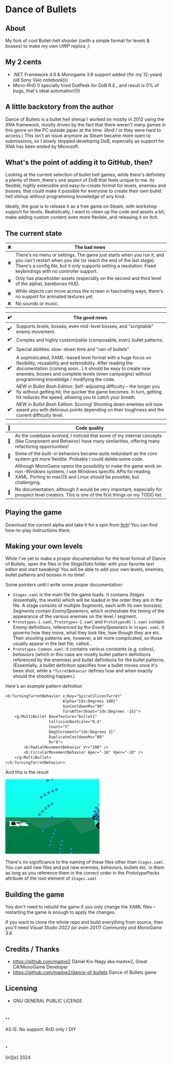 # Dance of Bullets

## About
My fork of cool Bullet-hell shooter ((with a simple format for levels & bosses) to make my own UWP replica ;)

## My 2 cents
- .NET Framework 4.8 & Monogame 3.8 support added (for my 12-yeard old Sony Vaio notebook)))
- Micro-RnD (I specially tried DotPeek for DoB R.E., and result is 0% of bugs, that's ideal automation!)))

## A little backstory from the author

Dance of Bullets is a bullet hell shmup I worked on mostly in 2012 using the XNA framework, mostly driven by the fact that there weren't many games in this genre on the PC outside japan at the time. (And / or they were hard to access.) This isn't an issue anymore as Steam became more open to submissions, so I slowly stopped developing DoB, especially as support for XNA has been ended by Microsoft.

## What's the point of adding it to GitHub, then?

Looking at the current selection of bullet hell games, while there's definitely a plenty of them, there's one aspect of DoB that feels unique to me: its flexible, highly extensible and easy-to-create format for levels, enemies and bosses, that could make it possible for everyone to create their own bullet hell shmup without programming knowledge of any kind.

Ideally, the goal is to release it as a free game on Steam, with workshop support for levels. Realistically, I want to clean up the code and assets a bit, make adding custom content even more flexible, and releasing it on Itch.

## The current state

:x: | The bad news
---|---
:x: | There's no menu or settings. The game just starts when you run it, and you can't restart when you die (or reach the end of the last stage). There's a config file, but it only supports setting a resolution. Fixed keybindings with no controller support.
:x: | Only has placeholder assets (especially on the second and third level of the alpha), barebones HUD.
:x: | While objects can move across the screen in fascinating ways, there's no support for animated textures yet.
:x: | No sounds or music.

:heavy_check_mark: | The good news
---|---
:heavy_check_mark: | Supports levels, bosses, even mid-level bosses, and "scriptable" enemy movement.
:heavy_check_mark: | Complex and highly customizable (composable, even) bullet patterns.
:heavy_check_mark: | Special abilities: slow-down time and "rain of bullets".
:heavy_check_mark: | A sophisticated, XAML-based level format with a huge focus on flexibility, reusability and extensibility. After reading the documentation (coming soon...) it should be easy to create new enemies, bosses and complete levels (even campaigns) without programming knowledge / modifying the code.
:heavy_check_mark: | *NEW in Bullet Bash Edition:* Self-adjusting difficulty – the longer you fly without getting hit, the quicker the game becomes. In turn, getting hit reduces the speed, allowing you to catch your breath.
:heavy_check_mark: | *NEW in Bullet Bash Edition:* Scoring! Shooting down enemies will now award you with delicious points depending on their toughness and the current difficulty level.

:lipstick: | Code quality
---|---
:lipstick: | As the codebase evolved, I noticed that some of my internal concepts (like Component and Behavior) have many similarities, offering many refactoring opportunities!
:lipstick: | Some of the built-in behaviors became quite redundant as the core system got more flexible. Probably I could delete some code.
:lipstick: | Although MonoGame opens the possibility to make the game work on non-Windows systems, I use Windows specific APIs for reading XAML. Porting to macOS and Linux should be possible, but challenging.
:lipstick: | No documentation, although it would be very important, especially for prospect level creators. This is one of the first things on my TODO list.

## Playing the game

Download the current alpha and take it for a spin from [Itch](https://madve2.itch.io/dance-of-bullets)! You can find how-to-play instructions there.

## Making your own levels

While I've yet to make a proper documentation for the level format of Dance of Bullets, open the files in the _StageData_ folder with your favorite text editor and start tweaking! You will be able to add your own levels, enemies, bullet patterns and bosses in no time!

Some pointers until I write some proper documentation:

- `Stages.xaml` is the main file the game loads. It contains _Stages_ (essentially, the levels) which will be loaded in the order they are in the file. A stage consists of multiple _Segments_, each with its own boss(es). Segments contain _EnemySpawners_, which orchestrate the timing of the appearance of the various enemies on the level / segment.
- `Prototypes-1.xaml`, `Prototypes-2.xaml`​  and `PrototypesRC-1.xaml`​ contain _Enemy_ definitions, referenced by the _EnemySpawners_ in `Stages.xaml`. It governs how they move, what they look like, how though they are etc. Their shooting patterns are, however, a bit more complicated, so those usually appear in the last file, called...
- `Prototypes-Common.xaml`: it contains various _constants_ (e.g. colors), _behaviors_ (which in this case are mostly bullet pattern definitions referenced by the enemies) and _bullet_ definitions for the bullet patterns. (Essentially, a bullet definition specifies how a bullet moves once it's been shot, while a `*TurretBehavior` defines how and when exactly should the shooting happen.)

Here's an example pattern definition

```
<b:TurningTurretBehavior x:Key="SpiralSlicesTurret"
                         Alpha="{dx:Degrees 180}"
                         GunCooldownMs="80"
                         TurnAfterShoot="{dx:Degrees -16}">
    <g:MultiBullet BaseTexture="bullet1"
                   CollisionBoxScale="0.4"
                   Count="5"
                   DegIncrement="{dx:Degrees 3}"
                   DuplicateCooldownMs="80"
                   R="8">
        <b:RadialMovementBehavior Vr="200" />
        <b:CircularMovementBehavior Aper="-10" Vper="-10" />
    </g:MultiBullet>
</b:TurningTurretBehavior>
```

And this is the result

![Bullet pattern example](Images/pattern-example.gif)

There's no significance to the naming of these files other than `Stages.xaml`. You can add new files and put new enemies, behaviors, bullets etc. in them as long as you reference them in the correct order in the _PrototypePacks_ attribute of the root element of `Stages.xaml`

## Building the game

You don't need to rebuild the game if you only change the XAML files – restarting the game is enough to apply the changes.

If you want to clone the whole repo and build everything from source, then you'll need _Visual Studio 2022 (or even 2017) Community_ and _MonoGame 3.8_.

## Credits / Thanks
- https://github.com/madve2 Dániel Kis-Nagy aka madve2, Great C#/MonoGame Developer 
- https://github.com/madve2/dance-of-bullets Dance of Bullets game

## Licensing
- GNU GENERAL PUBLIC LICENSE

## ..
AS IS. No support. RnD only / DIY

## .
[m][e] 2024


